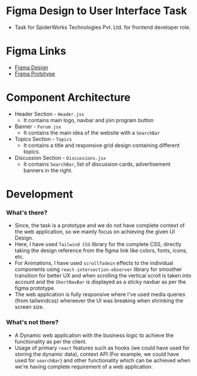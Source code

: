 # Figma Design to User Interface Task
- Task for SpiderWorks Technologies Pvt. Ltd. for frontend developer role.

# Figma Links
- [Figma Design](https://www.figma.com/design/dHaYXid9fe8ar56Ku8GVbD/sample?node-id=1-21&t=eHRVev5JIztavn9V-0)
- [Figma Prototype](https://www.figma.com/proto/dHaYXid9fe8ar56Ku8GVbD/sample?page-id=0%3A1&type=design&node-id=1-21&viewport=716%2C1253%2C0.67&t=8sfpN2ASwWhiJLYs-1&scaling=min-zoom)

# Component Architecture
- Header Section - `Header.jsx`
  - It contains main logo, navbar and join program button
- Banner - `Forum.jsx`
  - It contains the main idea of the website with a `SearchBar`
- Topics Section - `Topics`
  - It contains a title and responsive grid design containing different topics.
- Discussion Section - `Discussions.jsx`
  - It contains `SearchBar`, list of discussion cards, advertisement banners in the right.

# Development
### What's there?
- Since, the task is a prototype and we do not have complete context of the web application, so we mainly focus on achieving the given UI Design.
- Here, I have used `Tailwind CSS` library for the complete CSS, directly taking the design reference from the figma link like colors, fonts, icons, etc.
- For Animations, I have used `scrollfadein` effects to the individual components using `react-intersection-observer` library for smoother transition for better UX and when scrolling the vertical scroll is taken into account and the `ShortNavBar` is displayed as a sticky navbar as per the figma prototype.
- The web application is fully responsive where I've used media queries (from tailwindcss) whereever the UI was breaking when shrinking the screen size.

### What's not there?
- A Dynamic web application with the business logic to achieve the functionality as per the client.
- Usage of primary `react` features such as hooks (we could have used for storing the dynamic data), context API (For example, we could have used for `searchBar`) and other functionality which can be achieved when we're having complete requirement of a web application.


